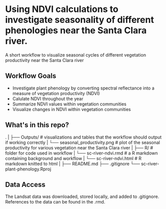 # Using NDVI calculations to investigate seasonality of different phenologies near the Santa Clara river.

A short workflow to visualize seasonal cycles of different vegetation productivity near the Santa Clara river

## Workflow Goals

- Investigate plant phenology by converting spectral reflectance into a measure of vegetation productivity (NDVI)
- Calulate NDVI throughout the year
- Summarize NDVI values within vegetation communities
- Visualize changes in NDVI within vegetation communities

## What's in this repo?
.
|
├── Outputs/                        # visualizations and tables that the workflow should output if working correctly
|  └── seasonal_productivity.png    # plot of the seasonal productivity for various vegetation near the Santa Clara river
|
├── R/                                # folder for code used in workflow
|  └── sc-river-ndvi.rmd        # a R markdown containing background and workflow
|  └── sc-river-ndvi.html    # R markdown knitted to html
|
├── README.md
├── .gitignore
└── sc-river-plant-phenology.Rproj

## Data Access

The Landsat data was downloaded, stored locally, and added to .gitignore. References to the data can be found in the .rmd.
